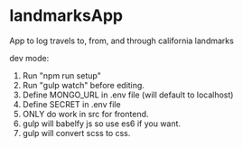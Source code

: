 # landmarksApp
App to log travels to, from, and through california landmarks

dev mode:

1. Run "npm run setup"
2. Run "gulp watch" before editing.
3. Define MONGO_URL in .env file (will default to localhost)
4. Define SECRET in .env file
5. ONLY do work in src for frontend.
6. gulp will babelfy js so use es6 if you want.
7. gulp will convert scss to css.
